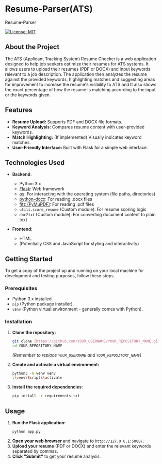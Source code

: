 # Resume-Parser(ATS)

Resume-Parser

[![License: MIT](https://img.shields.io/badge/License-MIT-yellow.svg)](https://opensource.org/licenses/MIT)

## About the Project

The ATS (Applicant Tracking System) Resume Checker is a web application designed to help job seekers optimize their resumes for ATS systems. It allows users to upload their resumes (PDF or DOCX) and input keywords relevant to a job description. The application then analyzes the resume against the provided keywords, highlighting matches and suggesting areas for improvement to increase the resume's visibility to ATS and It also shows the exact percentage of how the resume is matching according to the input or the keywords given.

## Features

* **Resume Upload:** Supports PDF and DOCX file formats.
* **Keyword Analysis:** Compares resume content with user-provided keywords.
* **Match Highlighting:** (If implemented) Visually indicates keyword matches.
* **User-Friendly Interface:** Built with Flask for a simple web interface.

## Technologies Used

* **Backend:**
    * Python 3.x
    * [Flask](https://flask.palletsprojects.com/): Web framework
    * [os](https://docs.python.org/3/library/os.html): For interacting with the operating system (file paths, directories)
    * [python-docx](https://python-docx.readthedocs.io/en/latest/): For reading .docx files
    * [fitz (PyMuPDF)](https://pymupdf.readthedocs.io/): For reading .pdf files
    * `utils.score_resume` (Custom module): For resume scoring logic
    * `doc2txt` (Custom module): For converting document content to plain text

* **Frontend:**
    * HTML
    * (Potentially CSS and JavaScript for styling and interactivity)

## Getting Started

To get a copy of the project up and running on your local machine for development and testing purposes, follow these steps.

### Prerequisites

* Python 3.x installed.
* `pip` (Python package installer).
* `venv` (Python virtual environment - generally comes with Python).

### Installation

1.  **Clone the repository:**
    ```bash
    git clone [https://github.com/YOUR_USERNAME/YOUR_REPOSITORY_NAME.git](https://github.com/YOUR_USERNAME/YOUR_REPOSITORY_NAME.git)
    cd YOUR_REPOSITORY_NAME
    ```
    *(Remember to replace `YOUR_USERNAME` and `YOUR_REPOSITORY_NAME`)*

2.  **Create and activate a virtual environment:**
    ```bash
    python3 -m venv venv
    .\venv\Scripts\activate
    

3.  **Install the required dependencies:**
    ```bash
    pip install -r requirements.txt
    ```

## Usage

1.  **Run the Flask application:**
    ```bash
    python app.py
    ```
2.  **Open your web browser** and navigate to `http://127.0.0.1:5000/`.
3.  **Upload your resume** (PDF or DOCX) and enter the relevant keywords separated by commas.
4.  **Click "Submit"** to get your resume analysis.
